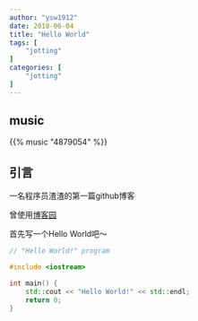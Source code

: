 ```yaml
---
author: "ysw1912"
date: 2018-06-04
title: "Hello World"
tags: [
    "jotting"
]
categories: [
    "jotting"
]
---
```

## music

{{% music "4879054" %}}

## 引言

一名程序员渣渣的第一篇github博客

曾使用[博客园](http://www.cnblogs.com/wayne793377164/)

首先写一个Hello World吧～

```cpp
// "Hello World!" program

#include <iostream>

int main() {
    std::cout << "Hello World!" << std::endl;
    return 0;
}
```
